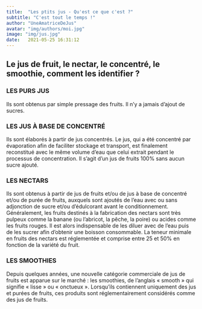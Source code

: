 ```yaml
---
title:  "Les ptits jus - Qu'est ce que c'est ?"
subtitle: "C'est tout le temps !"
author: "UneAmatriceDeJus"
avatar: "img/authors/moi.jpg"
image: "img/jus.jpg"
date:   2021-05-25 16:31:12
---
```


## Le jus de fruit, le nectar, le concentré, le smoothie, comment les identifier ?

### LES PURS JUS

Ils sont obtenus par simple pressage des fruits.
Il n’y a jamais d’ajout de sucres.

### LES JUS À BASE DE CONCENTRÉ

Ils sont élaborés à partir de jus concentrés. Le jus, qui a été concentré par évaporation afin de faciliter stockage et transport, est finalement reconstitué avec le même volume d’eau que celui extrait pendant le processus de concentration. Il s’agit d’un jus de fruits 100% sans aucun sucre ajouté.

### LES NECTARS

Ils sont obtenus à partir de jus de fruits et/ou de jus à base de concentré et/ou de purée de fruits, auxquels sont ajoutés de l’eau avec ou sans adjonction de sucre et/ou d’édulcorant avant le conditionnement. Généralement, les fruits destinés à la fabrication des nectars sont très pulpeux comme la banane (ou l’abricot, la pêche, la poire) ou acides comme les fruits rouges. Il est alors indispensable de les diluer avec de l’eau puis de les sucrer afin d’obtenir une boisson consommable. La teneur minimale en fruits des nectars est réglementée et comprise entre 25 et 50% en fonction de la variété du fruit.

### LES SMOOTHIES

Depuis quelques années, une nouvelle catégorie commerciale de jus de fruits est apparue sur le marché : les smoothies, de l’anglais « smooth » qui signifie « lisse » ou « onctueux ». Lorsqu’ils contiennent uniquement des jus et purées de fruits, ces produits sont réglementairement considérés comme des jus de fruits.



